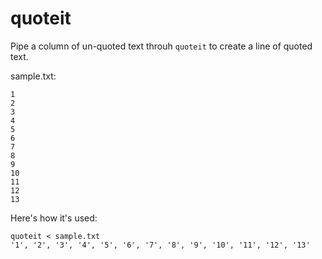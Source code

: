 # quoteit

Pipe a column of un-quoted text throuh `quoteit` to create a line of quoted text.

sample.txt:

    1
    2
    3
    4
    5
    6
    7
    8
    9
    10
    11
    12
    13

Here's how it's used:

    quoteit < sample.txt
    '1', '2', '3', '4', '5', '6', '7', '8', '9', '10', '11', '12', '13'
